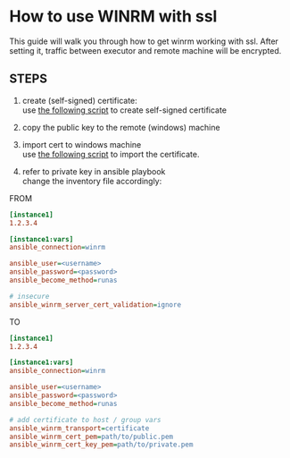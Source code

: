 
# How to use WINRM with ssl

This guide will walk you through how to get winrm working with ssl.
After setting it, traffic between executor and remote machine will be encrypted.

## STEPS

1. create (self-signed) certificate: \
use [the following script](./create_self_signed.sh) to create self-signed certificate

2. copy the public key to the remote (windows) machine

3. import cert to windows machine \
use [the following script](./import-public-cert.ps1) to import the certificate.

4. refer to private key in ansible playbook \
change the inventory file accordingly:

FROM

```ini
[instance1]
1.2.3.4

[instance1:vars]
ansible_connection=winrm 

ansible_user=<username> 
ansible_password=<password> 
ansible_become_method=runas 

# insecure
ansible_winrm_server_cert_validation=ignore
```


TO
```ini
[instance1]
1.2.3.4

[instance1:vars]
ansible_connection=winrm

ansible_user=<username>
ansible_password=<password>
ansible_become_method=runas

# add certificate to host / group vars
ansible_winrm_transport=certificate
ansible_winrm_cert_pem=path/to/public.pem
ansible_winrm_cert_key_pem=path/to/private.pem
```
